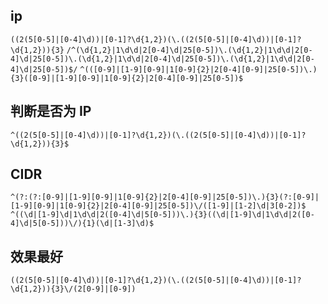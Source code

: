 ## ip
`((2(5[0-5]|[0-4]\d))|[0-1]?\d{1,2})(\.((2(5[0-5]|[0-4]\d))|[0-1]?\d{1,2})){3}`
`/^(\d{1,2}|1\d\d|2[0-4]\d|25[0-5])\.(\d{1,2}|1\d\d|2[0-4]\d|25[0-5])\.(\d{1,2}|1\d\d|2[0-4]\d|25[0-5])\.(\d{1,2}|1\d\d|2[0-4]\d|25[0-5])$/`
`^(([0-9]|[1-9][0-9]|1[0-9]{2}|2[0-4][0-9]|25[0-5])\.){3}([0-9]|[1-9][0-9]|1[0-9]{2}|2[0-4][0-9]|25[0-5])$`

## 判断是否为 IP
`^((2(5[0-5]|[0-4]\d))|[0-1]?\d{1,2})(\.((2(5[0-5]|[0-4]\d))|[0-1]?\d{1,2})){3}$`


## CIDR
`^(?:(?:[0-9]|[1-9][0-9]|1[0-9]{2}|2[0-4][0-9]|25[0-5])\.){3}(?:[0-9]|[1-9][0-9]|1[0-9]{2}|2[0-4][0-9]|25[0-5])\/([1-9]|[1-2]\d|3[0-2])$`
`^((\d|[1-9]\d|1\d\d|2([0-4]\d|5[0-5]))\.){3}((\d|[1-9]\d|1\d\d|2([0-4]\d|5[0-5]))\/){1}(\d|[1-3]\d)$`

## 效果最好
`((2(5[0-5]|[0-4]\d))|[0-1]?\d{1,2})(\.((2(5[0-5]|[0-4]\d))|[0-1]?\d{1,2})){3}\/(2[0-9]|[0-9])`